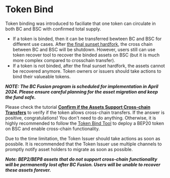 # Token Bind

Token binding was introduced to faciliate that one token can circulate in both BC and BSC with confirmed total supply. 
- If a token is binded, then it can be transferred bewteen BC and BSC for different use cases.
After [the final sunset
hardfork](https://github.com/bnb-chain/bEPs/pull/333), the cross chain between BC and BSC will be shutdown. 
However, users still can use token recover tool to recover the binded assets on BSC (but it is much more complex compared to crosschain transfer).
- If a token is not binded, after the final sunset hardfork, the assets cannot be recovered anymore. 
Token owners or issuers should take actions to bind their valueable tokens.

***NOTE: The BC Fusion program is scheduled for implementation in April 2024. Please ensure careful planning for the
asset migration and keep the fund safe.***

Please check the tutorial [**Confirm if the Assets Support Cross-chain Transfers**](../users/assets.md) to verify if the
token allows cross-chain
transfers. If the answer is positive, congratulations! You don't need
to do anything. Otherwise, it is highly recommended to follow the
[Token Bind Tool](https://github.com/bnb-chain/token-bind-tool) to
deploy a BEP20 token on BSC and enable cross-chain functionality.

Due to the time limitation, the Token Issuer should take actions as soon as possbile. It is
recommended that the Token Issuer use multiple channels to promptly
notify asset holders to migrate as soon as possible.

***Note: BEP2/BEP8 assets that do not support cross-chain functionality
will be permanently lost after BC Fusion. Users will be unable to
recover these assets forever.***